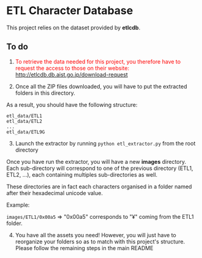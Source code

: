 # ETL Character Database

This project relies on the dataset provided by **etlcdb**.

## To do

1. <span style="color: #ff0000">To retrieve the data needed for this project, you therefore have to request the access to those on their website: http://etlcdb.db.aist.go.jp/download-request</span>

2. Once all the ZIP files downloaded, you will have to put the extracted folders in this directory.

As a result, you should have the following structure:

```
etl_data/ETL1
etl_data/ETL2
...
etl_data/ETL9G
```

3. Launch the extractor by running `python etl_extractor.py` from the root directory

Once you have run the extractor, you will have a new **images** directory.
Each sub-directory will correspond to one of the previous directory (ETL1, ETL2, ...), each containing multiples sub-directories as well.

These directories are in fact each characters organised in a folder named after their hexadecimal unicode value.

Example:

`images/ETL1/0x00a5` => "0x00a5" corresponds to "¥" coming from the ETL1 folder.

4. You have all the assets you need! However, you will just have to reorganize your folders so as to match with this project's structure. Please follow the remaining steps in the main README
